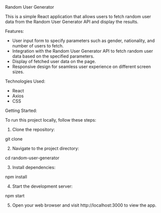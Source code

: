 Random User Generator

This is a simple React application that allows users to fetch random user data from the Random User Generator API and display the results.

Features:
- User input form to specify parameters such as gender, nationality, and number of users to fetch.
- Integration with the Random User Generator API to fetch random user data based on the specified parameters.
- Display of fetched user data on the page.
- Responsive design for seamless user experience on different screen sizes.

Technologies Used:
- React
- Axios
- CSS

Getting Started:

To run this project locally, follow these steps:

1. Clone the repository:

git clone <repository-url>

2. Navigate to the project directory:

cd random-user-generator

3. Install dependencies:

npm install

4. Start the development server:

npm start

5. Open your web browser and visit http://localhost:3000 to view the app.
